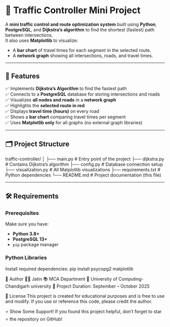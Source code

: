 # 🚦 Traffic Controller Mini Project

A **mini traffic control and route optimization system** built using **Python**, **PostgreSQL**, and **Dijkstra’s algorithm** to find the shortest (fastest) path between intersections.  
It also uses **Matplotlib** to visualize:
- A **bar chart** of travel times for each segment in the selected route.
- A **network graph** showing all intersections, roads, and travel times.

---

## 🧩 Features

✅ Implements **Dijkstra’s Algorithm** to find the fastest path  
✅ Connects to a **PostgreSQL** database for storing intersections and roads  
✅ Visualizes **all nodes and roads** in a **network graph**  
✅ Highlights the **selected route in red**  
✅ Displays **travel time (hours)** on every road  
✅ Shows a **bar chart** comparing travel times per segment  
✅ Uses **Matplotlib only** for all graphs (no external graph libraries)

---

## 🗂️ Project Structure

traffic-controller/
│
├── main.py # Entry point of the project
├── dijkstra.py # Contains Dijkstra’s algorithm
├── config.py # Database connection setup
├── visualization.py # All Matplotlib visualizations
├── requirements.txt # Python dependencies
└── README.md # Project documentation (this file)


---

## 🛠️ Requirements

### Prerequisites
Make sure you have:
- **Python 3.8+**
- **PostgreSQL 13+**
- `pip` package manager

### Python Libraries
Install required dependencies:
  pip install psycopg2 matplotlib

  🧾 Author
👨‍💻 Jatin 📚 MCA Department 🏫 University of Computing-Chandigarh university 📅 Project Duration: September – October 2025

📜 License
This project is created for educational purposes and is free to use and modify. If you use or reference this code, please credit the author.

⭐ Show Some Support!
If you found this project helpful, don’t forget to star ⭐ the repository on GitHub!
